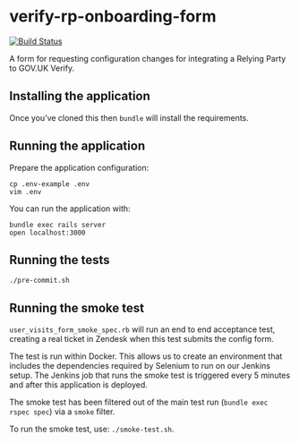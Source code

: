 # verify-rp-onboarding-form

[![Build Status](https://api.travis-ci.com/alphagov/verify-rp-environment-config-form.svg?branch=master)](https://travis-ci.org/alphagov/verify-rp-environment-config-form)

A form for requesting configuration changes for integrating a Relying Party to GOV.UK Verify.

## Installing the application

Once you’ve cloned this then `bundle` will install the requirements.

## Running the application

Prepare the application configuration:

```
cp .env-example .env
vim .env
```

You can run the application with:

```
bundle exec rails server
open localhost:3000
```

## Running the tests

`./pre-commit.sh`

## Running the smoke test

`user_visits_form_smoke_spec.rb` will run an end to end acceptance test, creating a real ticket in Zendesk when this test submits the config form.

The test is run within Docker. This allows us to create an environment that includes the dependencies required by Selenium to run on our Jenkins setup. The Jenkins job that runs the smoke test is triggered every 5 minutes and after this application is deployed.

The smoke test has been filtered out of the main test run (`bundle exec rspec spec`) via a `smoke` filter.

To run the smoke test, use: `./smoke-test.sh`.
